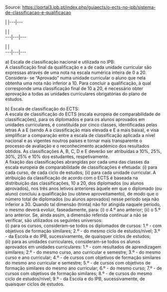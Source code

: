 Source: https://portal3.ipb.pt/index.php/guiaects/o-ects-no-ipb/sistema-de-classificacao-e-qualificacao

| |---|---  
  
| |   
---|---|---  
  
| |   
---|---|---  
  
  

  

a) Escala de classificação nacional e utilizada no IPB:  
A classificação final da qualificação e a de cada unidade curricular são
expressas através de uma nota na escala numérica inteira de 0 a 20. Considera-
se “Aprovado” numa unidade curricular o aluno que nela obtenha uma nota não
inferior a 10. Para concluir a qualificação, à qual corresponde uma
classificação final de 10 a 20, é necessário obter aprovação a todas as
unidades curriculares obrigatórias do plano de estudos.  
  
b) Escala de classificação do ECTS:  
A escala de classificação do ECTS (escala europeia de comparabilidade de
classificações), para os diplomados e para os alunos aprovados em unidades
curriculares, é constituída por cinco classes, identificadas pelas letras A a
E (sendo A a classificação mais elevada e E a mais baixa), e visa simplificar
a comparação entre a escala de classificação aplicada a nível nacional e as
vigentes noutros países e tornar mais transparente o processo de avaliação e o
reconhecimento académico dos resultados obtidos. As classificações A, B, C, D
e E deverão ser atribuídas a 10%, 25%, 30%, 25% e 10% dos estudantes,
respetivamente.  
A fixação das classificações abrangidas por cada uma das classes da escala
europeia de comparabilidade de classificações é efetuada: (i) para cada curso,
de cada ciclo de estudos; (ii) para cada unidade curricular. A atribuição da
classificação de acordo com o ECTS é baseada na distribuição das
classificações, 10 a 20, dos diplomados (ou alunos aprovados), nos três anos
letivos anteriores àquele em que o diplomado (ou aluno) concluiu a
qualificação (ou obteve aproveitamento), de modo que o número total de
diplomados (ou alunos aprovados) nesse período seja não inferior a 30. Quando
tal dimensão (trinta) não for atingida naquele período, o mesmo deverá
evoluir, faseadamente, para: (i) o 4.º ano anterior; (ii) o 5.º ano anterior.
Se, ainda assim, a dimensão referida continuar a não se verificar, são
utilizados os seguintes universos:  
(i) para os cursos, consideram-se todos os diplomados de cursos: 1.º - com
objetivos de formação similares; 2.º - do mesmo ciclo de estudos/nível; 3.º -
da Escola e do IPB, sucessivamente, de quaisquer ciclos de estudos;  
(ii) para as unidades curriculares, consideram-se todos os alunos aprovados em
unidades curriculares: 1.º - com resultados de aprendizagem similares; 2.º -
do mesmo curso, ano curricular e semestre; 3.º - do mesmo curso e ano
curricular; 4.º - de cursos com objetivos de formação similares do mesmo ano
curricular e semestre; 5.º - de cursos com objetivos de formação similares do
mesmo ano curricular; 6.º - do mesmo curso; 7.º - de cursos com objetivos de
formação similares; 8.º - de cursos do mesmo ciclo de estudos/nível; 9.º - da
Escola e do IPB, sucessivamente, de quaisquer ciclos de estudos.

  
  
  

